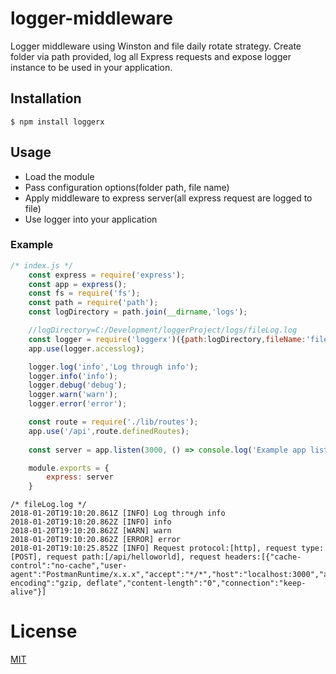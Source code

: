 # logger-middleware
Logger middleware using Winston and file daily rotate strategy. Create folder via path provided, log all Express requests and expose logger instance to be used in your application.

## Installation

`$ npm install loggerx`

## Usage

- Load the module
- Pass configuration options(folder path, file name)
- Apply middleware to express server(all express request are logged to file)
- Use logger into your application


### Example

```js
/* index.js */
    const express = require('express');
    const app = express();
    const fs = require('fs');
    const path = require('path');
    const logDirectory = path.join(__dirname,'logs');

    //logDirectory=C:/Development/loggerProject/logs/fileLog.log
    const logger = require('loggerx')({path:logDirectory,fileName:'fileLog.log'});
    app.use(logger.accesslog);

    logger.log('info','Log through info');
    logger.info('info');
    logger.debug('debug');
    logger.warn('warn');
    logger.error('error');

    const route = require('./lib/routes');
    app.use('/api',route.definedRoutes);
    
    const server = app.listen(3000, () => console.log('Example app listening on port %s!',3000));

    module.exports = {
        express: server
    }
```

```fileLog.log
/* fileLog.log */
2018-01-20T19:10:20.861Z [INFO] Log through info
2018-01-20T19:10:20.862Z [INFO] info
2018-01-20T19:10:20.862Z [WARN] warn
2018-01-20T19:10:20.862Z [ERROR] error
2018-01-20T19:10:25.852Z [INFO] Request protocol:[http], request type:[POST], request path:[/api/helloworld], request headers:[{"cache-control":"no-cache","user-agent":"PostmanRuntime/x.x.x","accept":"*/*","host":"localhost:3000","accept-encoding":"gzip, deflate","content-length":"0","connection":"keep-alive"}]
```

# License

[MIT](LICENSE)



